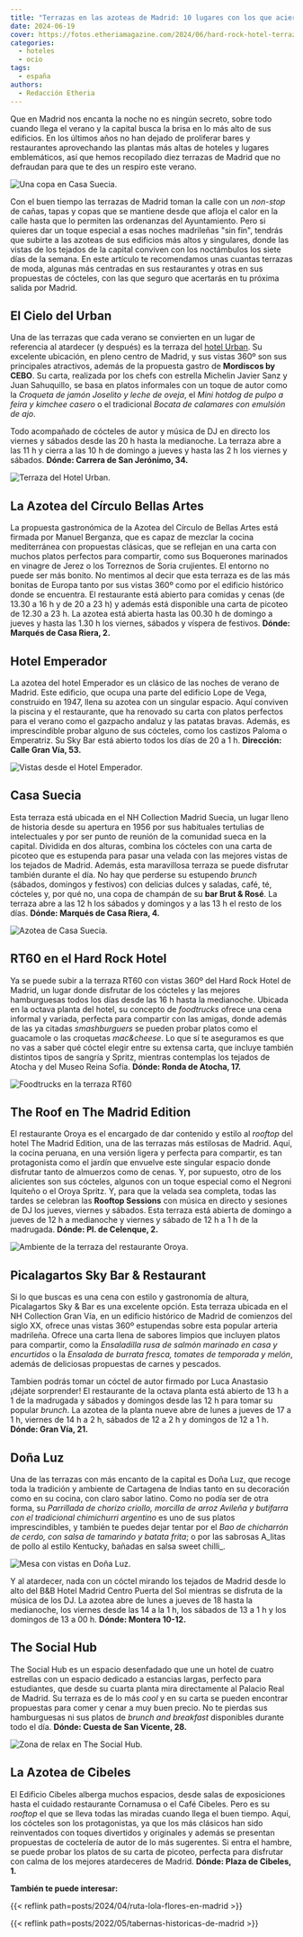 ```yaml
---
title: "Terrazas en las azoteas de Madrid: 10 lugares con los que aciertas seguro"
date: 2024-06-19
cover: https://fotos.etheriamagazine.com/2024/06/hard-rock-hotel-terraza-foodtrucks.jpg
categories: 
  - hoteles
  - ocio
tags: 
  - españa
authors: 
  - Redacción Etheria
---
```


Que en Madrid nos encanta la noche no es ningún secreto, sobre todo cuando llega el 
verano y la capital busca la brisa en lo más alto de sus edificios. En los últimos años 
no han dejado de proliferar bares y restaurantes aprovechando las plantas más altas de 
hoteles y lugares emblemáticos, así que hemos recopilado diez terrazas de Madrid que no 
defraudan para que te des un respiro este verano. 

![Una copa en Casa Suecia.](https://fotos.etheriamagazine.com/2024/06/casa-suecia-terraza-copas.jpg "Una copa en © Casa Suecia.")

Con el buen tiempo las terrazas de Madrid toman la calle con un _non-stop_ de cañas, 
tapas y copas que se mantiene desde que afloja el calor en la calle hasta que lo 
permiten las ordenanzas del Ayuntamiento. Pero si quieres dar un toque especial a esas 
noches madrileñas "sin fin", tendrás que subirte a las azoteas de sus edificios más 
altos y singulares, donde las vistas de los tejados de la capital conviven con los 
noctámbulos los siete días de la semana. En este artículo te recomendamos unas cuantas 
terrazas de moda, algunas más centradas en sus restaurantes y otras en sus propuestas de 
cócteles, con las que seguro que acertarás en tu próxima salida por Madrid. 

## El Cielo del Urban

Una de las terrazas que cada verano se convierten en un lugar de referencia al atardecer 
(y después) es la terraza del [hotel Urban](https://www.hotelurban.com/es). Su excelente 
ubicación, en pleno centro de Madrid, y sus vistas 360º son sus principales atractivos, 
además de la propuesta gastro de **Mordiscos by CEBO**. Su carta, realizada por los 
chefs con estrella Michelin Javier Sanz y Juan Sahuquillo, se basa en platos informales 
con un toque de autor como la _Croqueta de jamón Joselito y leche de oveja_, el _Mini 
hotdog de pulpo a feira y kimchee casero_ o el tradicional _Bocata de calamares con 
emulsión de ajo_. 

Todo acompañado de cócteles de autor y música de DJ en directo los viernes y sábados 
desde las 20 h hasta la medianoche. La terraza abre a las 11 h y cierra a las 10 h de 
domingo a jueves y hasta las 2 h los viernes y sábados. **Dónde: Carrera de San 
Jerónimo, 34.** 

![Terraza del Hotel Urban.](https://fotos.etheriamagazine.com/2024/06/hotel-urban-terraza.jpg "Terraza del © Hotel Urban.")

## La Azotea del Círculo Bellas Artes

La propuesta gastronómica de la Azotea del Círculo de Bellas Artes está firmada por 
Manuel Berganza, que es capaz de mezclar la cocina mediterránea con propuestas clásicas, 
que se reflejan en una carta con muchos platos perfectos para compartir, como sus 
Boquerones marinados en vinagre de Jerez o los Torreznos de Soria crujientes. El entorno 
no puede ser más bonito. No mentimos al decir que esta terraza es de las más bonitas de 
Europa tanto por sus vistas 360º como por el edificio histórico donde se encuentra. El 
restaurante está abierto para comidas y cenas (de 13.30 a 16 h y de 20 a 23 h) y además 
está disponible una carta de picoteo de 12.30 a 23 h. La azotea está abierta hasta las 
00.30 h de domingo a jueves y hasta las 1.30 h los viernes, sábados y víspera de 
festivos. **Dónde: Marqués de Casa Riera, 2.** 

## Hotel Emperador

La azotea del hotel Emperador es un clásico de las noches de verano de Madrid. Este 
edificio, que ocupa una parte del edificio Lope de Vega, construido en 1947, llena su 
azotea con un singular espacio. Aquí conviven la piscina y el restaurante, que ha 
renovado su carta con platos perfectos para el verano como el gazpacho andaluz y las 
patatas bravas. Además, es imprescindible probar alguno de sus cócteles, como los 
castizos Paloma o Emperatriz. Su Sky Bar está abierto todos los días de 20 a 1 h. 
**Dirección: Calle Gran Vía, 53.** 

![Vistas desde el Hotel Emperador.](https://fotos.etheriamagazine.com/2024/06/hotel-emperador-azotea-cena.jpg "Cena con vistas desde el © Hotel Emperador.")

## Casa Suecia

Esta terraza está ubicada en el NH Collection Madrid Suecia, un lugar lleno de historia 
desde su apertura en 1956 por sus habituales tertulias de intelectuales y por ser punto 
de reunión de la comunidad sueca en la capital. Dividida en dos alturas, combina los 
cócteles con una carta de picoteo que es estupenda para pasar una velada con las mejores 
vistas de los tejados de Madrid. Además, esta maravillosa terraza se puede disfrutar 
también durante el día. No hay que perderse su estupendo _brunch_ (sábados, domingos y 
festivos) con delicias dulces y saladas, café, té, cócteles y, por qué no, una copa de 
champán de su **bar Brut & Rosé**. La terraza abre a las 12 h los sábados y domingos y a 
las 13 h el resto de los días. **Dónde: Marqués de Casa Riera, 4.** 

![Azotea de Casa Suecia.](https://fotos.etheriamagazine.com/2024/06/Terraza-Casa-Suecia.jpg "Azotea de © Casa Suecia.")

## RT60 en el Hard Rock Hotel

Ya se puede subir a la terraza RT60 con vistas 360º del Hard Rock Hotel de Madrid, un 
lugar donde disfrutar de los cócteles y las mejores hamburguesas todos los días desde 
las 16 h hasta la medianoche. Ubicada en la octava planta del hotel, su concepto de 
_foodtrucks_ ofrece una cena informal y variada, perfecta para compartir con las amigas, 
donde además de las ya citadas _smashburguers_ se pueden probar platos como el guacamole 
o las croquetas _mac&cheese_. Lo que sí te aseguramos es que no vas a saber qué cóctel 
elegir entre su extensa carta, que incluye también distintos tipos de sangría y Spritz, 
mientras contemplas los tejados de Atocha y del Museo Reina Sofía. **Dónde: Ronda de 
Atocha, 17.** 

![Foodtrucks en la terraza RT60](https://fotos.etheriamagazine.com/2024/06/hard-rock-hotel-terraza-foodtrucks.jpg "Foodtrucks en la terraza RT60 del © Hard Rock Hotel.")

## The Roof en The Madrid Edition

El restaurante Oroya es el encargado de dar contenido y estilo al _rooftop_ del hotel 
The Madrid Edition, una de las terrazas más estilosas de Madrid. Aquí, la cocina 
peruana, en una versión ligera y perfecta para compartir, es tan protagonista como el 
jardín que envuelve este singular espacio donde disfrutar tanto de almuerzos como de 
cenas. Y, por supuesto, otro de los alicientes son sus cócteles, algunos con un toque 
especial como el Negroni Iquiteño o el Oroya Spritz. Y, para que la velada sea completa, 
todas las tardes se celebran las **Rooftop Sessions** con música en directo y sesiones 
de DJ los jueves, viernes y sábados. Esta terraza está abierta de domingo a jueves de 12 
h a medianoche y viernes y sábado de 12 h a 1 h de la madrugada. **Dónde: Pl. de 
Celenque, 2.** 

![Ambiente de la terraza del restaurante Oroya.](https://fotos.etheriamagazine.com/2024/06/madrid-edition-terraza-oroya.jpg "Decoración de la terraza del © restaurante Oroya.")

## Picalagartos Sky Bar & Restaurant

Si lo que buscas es una cena con estilo y gastronomía de altura, Picalagartos Sky & Bar 
es una excelente opción. Esta terraza ubicada en el NH Collection Gran Vía, en un 
edificio histórico de Madrid de comienzos del siglo XX, ofrece unas vistas 360º 
estupendas sobre esta popular arteria madrileña. Ofrece una carta llena de sabores 
limpios que incluyen platos para compartir, como la _Ensaladilla rusa de salmón marinado 
en casa y encurtidos_ o la _Ensalada de burrata fresca, tomates de temporada y melón_, 
además de deliciosas propuestas de carnes y pescados. 

Tambien podrás tomar un cóctel de autor firmado por Luca Anastasio ¡déjate sorprender! 
El restaurante de la octava planta está abierto de 13 h a 1 de la madrugada y sábados y 
domingos desde las 12 h para tomar su popular _brunch_. La azotea de la planta nueve 
abre de lunes a jueves de 17 a 1 h, viernes de 14 h a 2 h, sábados de 12 a 2 h y 
domingos de 12 a 1 h. **Dónde: Gran Vía, 21.** 

## Doña Luz

Una de las terrazas con más encanto de la capital es Doña Luz, que recoge toda la 
tradición y ambiente de Cartagena de Indias tanto en su decoración como en su cocina, 
con claro sabor latino. Como no podía ser de otra forma, su _Parrillada de chorizo 
criollo, morcilla de arroz Avileña y butifarra con el tradicional chimichurri argentino_ 
es uno de sus platos imprescindibles, y también te puedes dejar tentar por el _Bao de 
chicharrón de cerdo, con salsa de tamarindo y batata frita_; o por las sabrosas A_litas 
de pollo al estilo Kentucky, bañadas en salsa sweet chilli_. 

![Mesa con vistas en Doña Luz.](https://fotos.etheriamagazine.com/2024/06/dona-luz-terraza.jpg "Mesa con vistas en © Doña Luz.")

Y al atardecer, nada con un cóctel mirando los tejados de Madrid desde lo alto del B&B 
Hotel Madrid Centro Puerta del Sol mientras se disfruta de la música de los DJ. La 
azotea abre de lunes a jueves de 18 hasta la medianoche, los viernes desde las 14 a la 1 
h, los sábados de 13 a 1 h y los domingos de 13 a 00 h. **Dónde: Montera 10-12.** 

## The Social Hub

The Social Hub es un espacio desenfadado que une un hotel de cuatro estrellas con un 
espacio dedicado a estancias largas, perfecto para estudiantes, que desde su cuarta 
planta mira directamente al Palacio Real de Madrid. Su terraza es de lo más _cool_ y en 
su carta se pueden encontrar propuestas para comer y cenar a muy buen precio. No te 
pierdas sus hamburguesas ni sus platos de _brunch and breakfast_ disponibles durante 
todo el día. **Dónde: Cuesta de San Vicente, 28.** 

![Zona de relax en The Social Hub.](https://fotos.etheriamagazine.com/2024/06/The-Social-Hub-Madrid-Rooftop.jpg "Zona de relax en © The Social Hub.")

## La Azotea de Cibeles

El Edificio Cibeles alberga muchos espacios, desde salas de exposiciones hasta el 
cuidado restaurante Cornamusa o el Café Cibeles. Pero es su _rooftop_ el que se lleva 
todas las miradas cuando llega el buen tiempo. Aquí, los cócteles son los protagonistas, 
ya que los más clásicos han sido reinventados con toques divertidos y originales y 
además se presentan propuestas de coctelería de autor de lo más sugerentes. Si entra el 
hambre, se puede probar los platos de su carta de picoteo, perfecta para disfrutar con 
calma de los mejores atardeceres de Madrid. **Dónde: Plaza de Cibeles, 1.** 

**También te puede interesar:** 

{{< reflink path=posts/2024/04/ruta-lola-flores-en-madrid >}} 

{{< reflink path=posts/2022/05/tabernas-historicas-de-madrid >}}
